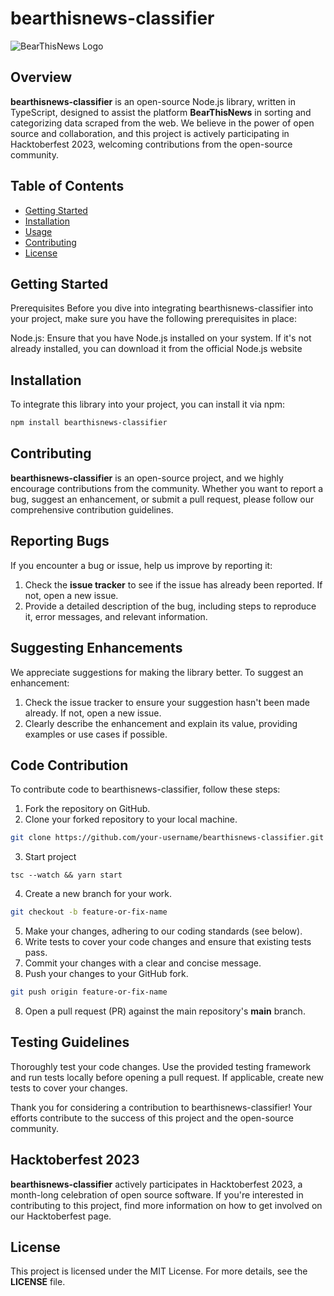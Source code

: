 # bearthisnews-classifier

![BearThisNews Logo](https://ik.imagekit.io/kk9tusjfajp/Bear%20This%20News/Group%202_3YBieB9wgQ.png?updatedAt=1696161901608)

## Overview

**bearthisnews-classifier** is an open-source Node.js library, written in TypeScript, designed to assist the platform **BearThisNews** in sorting and categorizing data scraped from the web. We believe in the power of open source and collaboration, and this project is actively participating in Hacktoberfest 2023, welcoming contributions from the open-source community.

## Table of Contents

-   [Getting Started](#getting-started)
-   [Installation](#installation)
-   [Usage](#usage)
-   [Contributing](#contributing)
-   [License](#license)

## Getting Started
Prerequisites
Before you dive into integrating bearthisnews-classifier into your project, make sure you have the following prerequisites in place:

Node.js: Ensure that you have Node.js installed on your system. If it's not already installed, you can download it from the official Node.js website 

## Installation

To integrate this library into your project, you can install it via npm:

```bash
npm install bearthisnews-classifier
```

## Contributing

**bearthisnews-classifier** is an open-source project, and we highly encourage contributions from the community. Whether you want to report a bug, suggest an enhancement, or submit a pull request, please follow our comprehensive contribution guidelines.

## Reporting Bugs

If you encounter a bug or issue, help us improve by reporting it:

1. Check the **issue tracker** to see if the issue has already been reported. If not, open a new issue.
2. Provide a detailed description of the bug, including steps to reproduce it, error messages, and relevant information.

## Suggesting Enhancements

We appreciate suggestions for making the library better. To suggest an enhancement:

1. Check the issue tracker to ensure your suggestion hasn't been made already. If not, open a new issue.
2. Clearly describe the enhancement and explain its value, providing examples or use cases if possible.

## Code Contribution

To contribute code to bearthisnews-classifier, follow these steps:

1. Fork the repository on GitHub.
2. Clone your forked repository to your local machine.

```bash
git clone https://github.com/your-username/bearthisnews-classifier.git
```

3. Start project

```
tsc --watch && yarn start
```

4. Create a new branch for your work.

```bash
git checkout -b feature-or-fix-name
```

5. Make your changes, adhering to our coding standards (see below).
6. Write tests to cover your code changes and ensure that existing tests pass.
7. Commit your changes with a clear and concise message.
8. Push your changes to your GitHub fork.

```bash
git push origin feature-or-fix-name
```

8. Open a pull request (PR) against the main repository's **main** branch.

## Testing Guidelines

Thoroughly test your code changes. Use the provided testing framework and run tests locally before opening a pull request. If applicable, create new tests to cover your changes.

Thank you for considering a contribution to bearthisnews-classifier! Your efforts contribute to the success of this project and the open-source community.

## Hacktoberfest 2023

**bearthisnews-classifier** actively participates in Hacktoberfest 2023, a month-long celebration of open source software. If you're interested in contributing to this project, find more information on how to get involved on our Hacktoberfest page.

## License

This project is licensed under the MIT License. For more details, see the **LICENSE** file.

